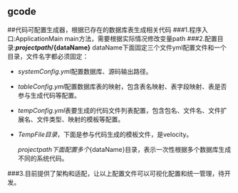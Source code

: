 ## gcode
##代码可配置生成器，根据已存在的数据库表生成相关代码
###1.程序入口:ApplicationMain main方法，需要根据实际情况修改变量path
###2.配置目录:**${projectpath}/${dataName}**
dataName下面固定三个文件yml配置文件和一个目录，文件名字都必须固定：
- *systemConfig.yml*配置数据库、源码输出路径。
- *tableConfig.yml*配置数据库表的映射，包含表名映射、表字段映射、表是否参与生成代码等配置。
- *tempConfig.yml*表要生成的代码文件列表配置，包含包名、文件名、文件扩展名、文件类型、映射的模板等配置。
- *TempFile目录*，下面是参与代码生成的模板文件，是velocity。
    
   ${projectpath}下面配置多个${dataName}目录，表示一次性根据多个数据库生成不同的系统代码。
   
###3.目前提供了架构和适配，让以上配置文件可以可视化配置和统一管理，待开发。

